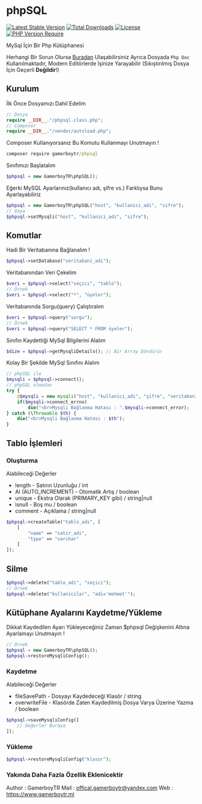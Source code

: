 # phpSQL

[![Latest Stable Version](http://poser.pugx.org/gamerboytr/phpsql/v)](https://packagist.org/packages/gamerboytr/phpsql) [![Total Downloads](http://poser.pugx.org/gamerboytr/phpsql/downloads)](https://packagist.org/packages/gamerboytr/phpsql) [![License](http://poser.pugx.org/gamerboytr/phpsql/license)](https://packagist.org/packages/gamerboytr/phpsql) [![PHP Version Require](http://poser.pugx.org/gamerboytr/phpsql/require/php)](https://packagist.org/packages/gamerboytr/phpsql)

MySql İçin Bir Php Kütüphanesi

Herhangi Bir Sorun Olursa [Buradan](mailto:offical.gamerboytr@yandex.com) Ulaşabilirsiniz
Ayrıca Dosyada `Php Doc` Kullanılmaktadır, Modern Editörlerde İşinize Yarayabilir (Sıkıştırılmış Dosya İçin Geçerli **Değildir**!)

## Kurulum

İlk Önce Dosyamızı Dahil Edelim

```php
// Dosya
require __DIR__."/phpsql.class.php";
// Composer
require __DIR__."/vendor/autoload.php";
```

Composer Kullanıyorsanız Bu Komutu Kullanmayı Unutmayın !

```bat
composer require gamerboytr/phpsql
```

Sınıfımızı Başlatalım

```php
$phpsql = new GamerboyTR\phpSQL();
```

Eğerki MySQL Ayarlarınız(kullanıcı adı, şifre vs.) Farklıysa Bunu Ayarlayabiliriz

```php
$phpsql = new GamerboyTR\phpSQL("host", "kullanici_adi", "sifre");
// Veya
$phpsql->setMysqli("host", "kullanici_adi", "sifre");
```

## Komutlar

Hadi Bir Veritabanına Bağlanalım !

```php
$phpsql->setDatabase("veritabani_adi");
```

Veritabanından Veri Çekelim

```php
$veri = $phpsql->select("seçici", "tablo");
// Örnek
$veri = $phpsql->select("*", "üyeler");
```

Veritabanında Sorgu(query) Çalıştıralım

```php
$veri = $phpsql->query("sorgu");
// Örnek
$veri = $phpsql->query("SELECT * FROM üyeler");
```

Sınıfın Kaydettiği MySql Bilgilerini Alalım

```php
$dize = $phpsql->getMysqliDetails(); // Bir Array Döndürür
```

Kolay Bir Şekilde MySql Sınıfını Alalım

```php
// phpSQL ile
$mysqli = $phpsql->connect();
// phpSQL olmadan
try {
    @$mysqli = new mysqli("host", "kullanici_adi", "şifre", "veritabanı");
    if($mysqli->connect_errno)
        die("<br>Mysqli Bağlanma Hatası : ".$mysqli->connect_error);
} catch (\Throwable $th) {
    die("<br>Mysqli Bağlanma Hatası : $th");
}
```

## Tablo İşlemleri

### Oluşturma

Alabileceği Değerler

- length - Satırın Uzunluğu / int
- AI (AUTO_INCREMENT) - Otomatik Artış / boolean
- unique - Ekstra Olarak (PRIMARY_KEY gibi) / string|null
- isnull - Boş mu / boolean
- comment - Açıklama / string|null

```php
$phpsql->createTable("tablo_adi", [
    [
        "name" => "satir_adi",
        "type" => "varchar"
    ]
]);
```

## Silme

```php
$phpsql->delete("tablo_adi", "seçici");
// Örnek
$phpsql->delete("kullanicilar", "adi='mehmet'");
```

## Kütüphane Ayalarını Kaydetme/Yükleme

Dikkat Kaydedilen Ayarı Yükleyeceğiniz Zaman $phpsql Değişkenini Altına Ayarlamayı Unutmayın !

```php
// Örnek
$phpsql = new GamerboyTR\phpSQL();
$phpsql->restoreMysqliConfig();
```

### Kaydetme

Alabileceği Değerler

- fileSavePath - Dosyayı Kaydedeceği Klasör / string
- overwriteFile - Klasörde Zaten Kaydedilmiş Dosya Varya Üzerine Yazma / boolean

```php
$phpsql->saveMysqliConfig([
    // Değerler Buraya
]);
```

### Yükleme

```php
$phpsql->restoreMysqliConfig("klasor");
```

### Yakında Daha Fazla Özellik Eklenicektir

Author : GamerboyTR Mail : offical.gamerboytr@yandex.com Web : <https://www.gamerboytr.ml>
